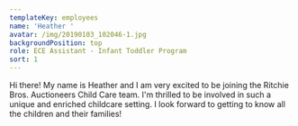 ```yaml
---
templateKey: employees
name: 'Heather '
avatar: /img/20190103_102046-1.jpg
backgroundPosition: top
role: ECE Assistant - Infant Toddler Program
sort: 1
---
```

Hi there! My name is Heather and I am very
 excited to be joining the Ritchie Bros.
 Auctioneers Child
 Care team. I'm thrilled
 to be involved in such a unique and enriched childcare
 setting. I look forward to getting to know all the
 children and their families!
